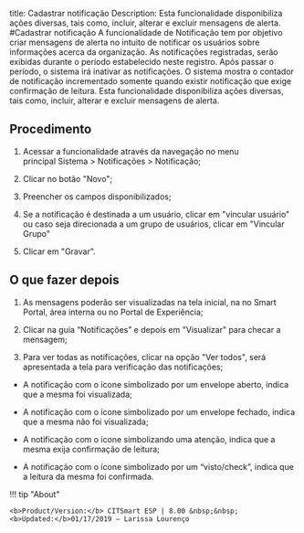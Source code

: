 title: Cadastrar notificação 
Description: Esta funcionalidade disponibiliza ações diversas, tais como, incluir, alterar e excluir mensagens de alerta.
#Cadastrar notificação
A funcionalidade de Notificação tem por objetivo criar mensagens de alerta no intuito de notificar os usuários sobre informações acerca da organização.
As notificações registradas, serão exibidas durante o período estabelecido neste registro. Após passar o período, o sistema irá inativar as notificações.
O sistema mostra o contador de notificação incrementado somente quando existir notificação que exige confirmação de leitura.
Esta funcionalidade disponibiliza ações diversas, tais como, incluir, alterar e excluir mensagens de alerta.

Procedimento
------------

1.  Acessar a funcionalidade através da navegação no menu principal Sistema \>
    Notificações \> Notificação;

2.  Clicar no botão "Novo";

3.  Preencher os campos disponibilizados;

4.  Se a notificação é destinada a um usuário, clicar em "vincular usuário" ou
    caso seja direcionada a um grupo de usuários, clicar em "Vincular Grupo"

5.  Clicar em "Gravar".

O que fazer depois
------------------

1.  As mensagens poderão ser visualizadas na tela inicial, na no Smart Portal,
    área interna ou no Portal de Experiência;

2.  Clicar na guia “Notificações” e depois em "Visualizar" para checar a
    mensagem;

3.  Para ver todas as notificações, clicar na opção "Ver todos", será
    apresentada a tela para verificação das notificações;

-   A notificação com o ícone simbolizado por um envelope aberto, indica que a
    mesma foi visualizada;

-   A notificação com o ícone simbolizado por um envelope fechado, indica que a
    mesma não foi visualizada;

-   A notificação com o ícone simbolizando uma atenção, indica que a mesma exija
    confirmação de leitura;

-   A notificação com o ícone simbolizado por um “visto/check”, indica que a
    leitura da mesma foi confirmada.

!!! tip "About"

    <b>Product/Version:</b> CITSmart ESP | 8.00 &nbsp;&nbsp;
    <b>Updated:</b>01/17/2019 – Larissa Lourenço
